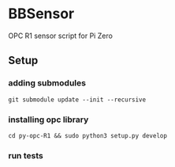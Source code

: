 # BBSensor
OPC R1 sensor script for Pi Zero


## Setup
### adding submodules 
`git submodule update --init --recursive`

### installing opc library 
`cd py-opc-R1 && sudo python3 setup.py develop`

### run tests
